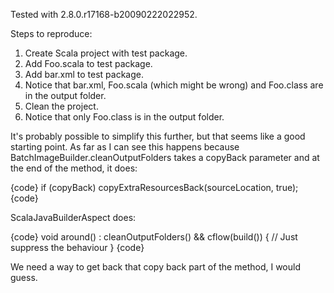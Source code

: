 Tested with 2.8.0.r17168-b20090222022952.

Steps to reproduce:

1. Create Scala project with test package.
2. Add Foo.scala to test package.
3. Add bar.xml to test package.
4. Notice that bar.xml, Foo.scala (which might be wrong) and Foo.class are in the output folder.
5. Clean the project.
6. Notice that only Foo.class is in the output folder.

It's probably possible to simplify this further, but that seems like a good starting point.
As far as I can see this happens because BatchImageBuilder.cleanOutputFolders takes a copyBack parameter and at the end of the method, it does:

{code}
if (copyBack)
  copyExtraResourcesBack(sourceLocation, true);
{code}

ScalaJavaBuilderAspect does:

{code}
  void around() : cleanOutputFolders() && cflow(build()) {
    // Just suppress the behaviour
  }
{code}

We need a way to get back that copy back part of the method, I would guess.
